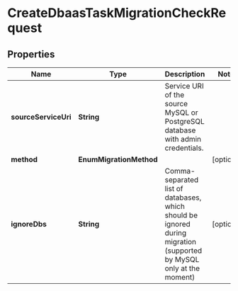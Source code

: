 

# CreateDbaasTaskMigrationCheckRequest


## Properties

| Name | Type | Description | Notes |
|------------ | ------------- | ------------- | -------------|
|**sourceServiceUri** | **String** | Service URI of the source MySQL or PostgreSQL database with admin credentials. |  |
|**method** | **EnumMigrationMethod** |  |  [optional] |
|**ignoreDbs** | **String** | Comma-separated list of databases, which should be ignored during migration (supported by MySQL only at the moment) |  [optional] |



